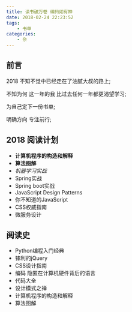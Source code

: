 ```yaml
---
title: 读书破万卷 编码如有神
date: 2018-02-24 22:23:52
tags:
	- 书单
categories:
	- 杂
---
```

## 前言
2018 不知不觉中已经走在了油腻大叔的路上;  

不知为何 这一年的我 比过去任何一年都更渴望学习;  

为自己定下一份书单;  

明确方向 专注前行;

<!-- more -->

## 2018 阅读计划
* **计算机程序的构造和解释**
* **算法图解**
* *机器学习实战*
* Spring实战
* Spring boot实战
* JavaScript Design Patterns
* 你不知道的JavaScript
* CSS权威指南
* 微服务设计

## 阅读史
* Python编程入门经典
* 锋利的jQuery
* CSS设计指南
* 编码 隐匿在计算机硬件背后的语言
* 代码大全
* 设计模式之禅
* 计算机程序的构造和解释
* 算法图解

